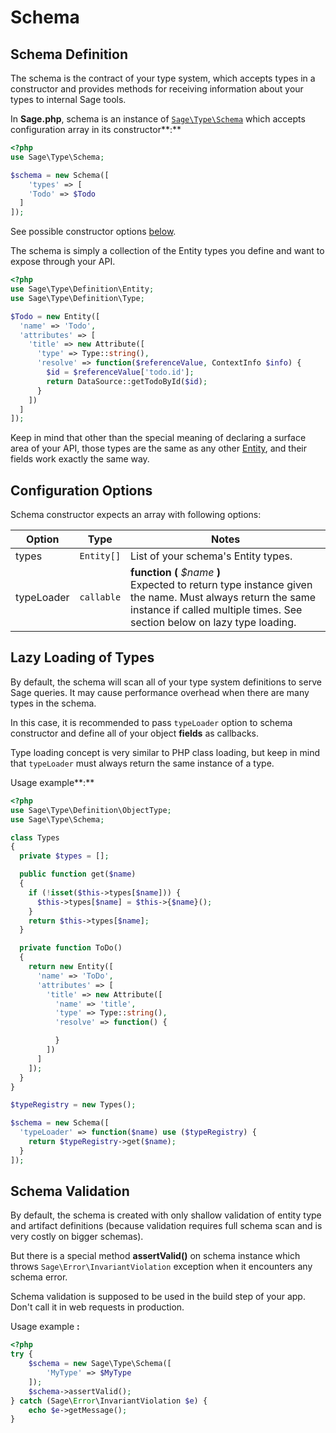 # Schema
## Schema Definition

The schema is the contract of your type system, which accepts types in a constructor and provides
methods for receiving information about your types to internal Sage tools.

In **Sage.php**, schema is an instance of [`Sage\Type\Schema`](../reference.md#Sage-Type-Schema) 
which accepts configuration array in its constructor**:**

```php
<?php
use Sage\Type\Schema;

$schema = new Schema([
	'types' => [
    'Todo' => $Todo
  ]
]);
```
See possible constructor options [below](#configuration-options).

The schema is simply a collection of the Entity types you define and want to expose through your API.

```php
<?php
use Sage\Type\Definition\Entity;
use Sage\Type\Definition\Type;

$Todo = new Entity([
  'name' => 'Todo',
  'attributes' => [
    'title' => new Attribute([
      'type' => Type::string(),
      'resolve' => function($referenceValue, ContextInfo $info) {
        $id = $referenceValue['todo.id'];
        return DataSource::getTodoById($id);
      }
    ])
  ]
]);
```

Keep in mind that other than the special meaning of declaring a surface area of your API,
those types are the same as any other [Entity](entity.md), and their fields work exactly the same way.

## Configuration Options
Schema constructor expects an array with following options:

Option       | Type     | Notes
------------ | -------- | -----
types     | `Entity[]` | List of your schema's Entity types. 
typeLoader     | `callable` | **function (** *$name* **)** <br>Expected to return type instance given the name. Must always return the same instance if called multiple times. See section below on lazy type loading. 


## Lazy Loading of Types
By default, the schema will scan all of your type system definitions to serve Sage queries.
It may cause performance overhead when there are many types in the schema.

In this case, it is recommended to pass `typeLoader` option to schema constructor and define all 
of your object **fields** as callbacks.

Type loading concept is very similar to PHP class loading, but keep in mind that `typeLoader` must
always return the same instance of a type.

Usage example**:**
```php
<?php
use Sage\Type\Definition\ObjectType;
use Sage\Type\Schema;

class Types
{
  private $types = [];

  public function get($name)
  {
    if (!isset($this->types[$name])) {
      $this->types[$name] = $this->{$name}();
    }
    return $this->types[$name];
  }

  private function ToDo()
  {
    return new Entity([
      'name' => 'ToDo',
      'attributes' => [
        'title' => new Attribute([
          'name' => 'title',
          'type' => Type::string(),
          'resolve' => function() {

          }
        ])
      ]
    ]);
  }
}

$typeRegistry = new Types();

$schema = new Schema([
  'typeLoader' => function($name) use ($typeRegistry) {
    return $typeRegistry->get($name);
  }
]);
```


## Schema Validation
By default, the schema is created with only shallow validation of entity type and artifact definitions 
(because validation requires full schema scan and is very costly on bigger schemas).

But there is a special method **assertValid()** on schema instance which throws `Sage\Error\InvariantViolation` exception when it encounters any schema error.

Schema validation is supposed to be used in the build step of your app.
Don't call it in web requests in production.

Usage example **:**
```php
<?php
try {
    $schema = new Sage\Type\Schema([
        'MyType' => $MyType
    ]);
    $schema->assertValid();
} catch (Sage\Error\InvariantViolation $e) {
    echo $e->getMessage();
}
```
